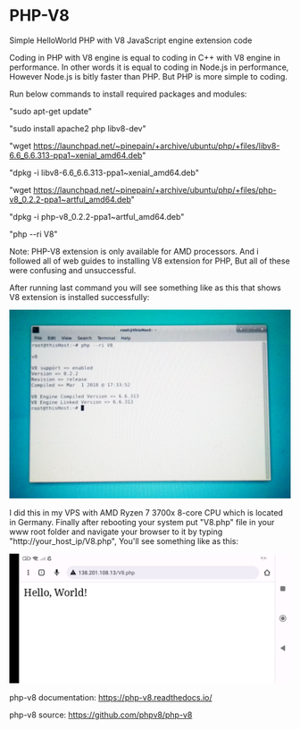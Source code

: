 # PHP-V8
Simple HelloWorld PHP with V8 JavaScript engine extension code

Coding in PHP with V8 engine is equal to coding in C++ with V8 engine in performance.
In other words it is equal to coding in Node.js in performance, However Node.js is bitly faster than PHP. But PHP is more simple to coding.

Run below commands to install required packages and modules:

"sudo apt-get update"

"sudo install apache2 php libv8-dev"

"wget https://launchpad.net/~pinepain/+archive/ubuntu/php/+files/libv8-6.6_6.6.313-ppa1~xenial_amd64.deb"

"dpkg -i libv8-6.6_6.6.313-ppa1~xenial_amd64.deb"

"wget https://launchpad.net/~pinepain/+archive/ubuntu/php/+files/php-v8_0.2.2-ppa1~artful_amd64.deb"

"dpkg -i php-v8_0.2.2-ppa1~artful_amd64.deb"

"php --ri V8"


Note: PHP-V8 extension is only available for AMD processors. And i followed all of web guides to installing V8 extension for PHP, But all of these were confusing and unsuccessful.

After running last command you will see something like as this that shows V8 extension is installed successfully:

![image1](https://github.com/marzban2030/PHP-V8/raw/main/V8.jpg)

I did this in my VPS with AMD Ryzen 7 3700x 8-core CPU which is located in Germany. 
Finally after rebooting your system put "V8.php" file in your www root folder and navigate your browser to it by typing "http://your_host_ip/V8.php", You'll see something like as this:

![image2](https://github.com/marzban2030/PHP-V8/raw/main/V8_browser.jpg)


php-v8 documentation:
https://php-v8.readthedocs.io/

php-v8 source:
https://github.com/phpv8/php-v8
